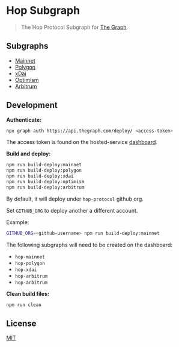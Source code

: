 # Hop Subgraph

> The Hop Protocol Subgraph for [The Graph](https://thegraph.com/).

## Subgraphs

- [Mainnet](https://thegraph.com/explorer/subgraph/hop-protocol/hop-mainnet)
- [Polygon](https://thegraph.com/explorer/subgraph/hop-protocol/hop-polygon)
- [xDai](https://thegraph.com/explorer/subgraph/hop-protocol/hop-xdai)
- [Optimism](https://thegraph.com/explorer/subgraph/hop-protocol/hop-arbitrum)
- [Arbitrum](https://thegraph.com/explorer/subgraph/hop-protocol/hop-arbitrum)

## Development

**Authenticate:**

```bash
npx graph auth https://api.thegraph.com/deploy/ <access-token>
```

The access token is found on the hosted-service [dashboard](https://thegraph.com/hosted-service/dashboard).

**Build and deploy:**

```bash
npm run build-deploy:mainnet
npm run build-deploy:polygon
npm run build-deploy:xdai
npm run build-deploy:optimism
npm run build-deploy:arbitrum
```

By default, it will deploy under `hop-protocol` github org.

Set `GITHUB_ORG` to deploy another a different account.

Example:

```bash
GITHUB_ORG=<github-username> npm run build-deploy:mainnet
```

The following subgraphs will need to be created on the dashboard:

- `hop-mainnet`
- `hop-polygon`
- `hop-xdai`
- `hop-arbitrum`
- `hop-arbitrum`

**Clean build files:**

```bash
npm run clean
```

## License

[MIT](LICENSE)
